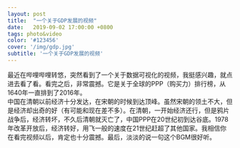 ```yaml
---
layout: post
title:  "一个关于GDP发展的视频"
date:   2019-09-02 17:00:00 +0800
tags: photo&video
color: '#123456'
cover: '/img/gdp.jpg'
subtitle: '一个关于GDP发展的视频'
---
```

最近在哔哩哔哩转悠，突然看到了一个关于数据可视化的视频，我挺感兴趣，就点进去看了看。看完之后，非常震撼。它是关于全球的PPP（购买力）排行榜，从1640年一直排到了2016年。<br>
中国在清朝以前经济十分发达，在宋朝的时候到达顶峰。虽然宋朝的领土不大，但是经济却出奇的好（有可能和现在差不多）。在清朝，一开始经济还行，但是鸦片战争后，经济转坏，不久后清朝就灭亡了，中国PPP在20世纪初到达谷底。1978年改革开放后，经济转好，用飞一般的速度在21世纪赶超了其他国家。我相信你在看完视频以后，肯定也十分震撼。最后，淡淡的说一句这个BGM很好听。<br>
<div id="mse"></div>
<script src="//https://cdn.jsdelivr.net/npm/xgplayer@1.1.4/browser/index.js" charset="utf-8"></script>
  <script>
  let player = new Player({
	"id": "mse",
	"url": "https://pinwen.gitee.io/video/gdp.mp4",
	"playsinline": true,
	"whitelist": [
			""
	],
	"keyShortcut": "on",
	"download": true,
	"poster": "https://pinwen.cc/img/gdp.jpg"
  });

      </script>
